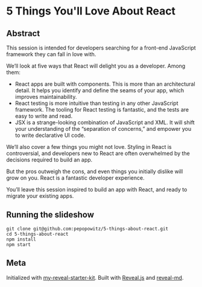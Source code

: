 # 5 Things You'll Love About React

## Abstract

This session is intended for developers searching for a front-end JavaScript framework they can fall in love with.

We’ll look at five ways that React will delight you as a developer. Among them:

- React apps are built with components. This is more than an architectural detail. It helps you identify and define the seams of your app, which improves maintainability.
- React testing is more intuitive than testing in any other JavaScript framework. The tooling for React testing is fantastic, and the tests are easy to write and read.
- JSX is a strange-looking combination of JavaScript and XML. It will shift your understanding of the “separation of concerns,” and empower you to write declarative UI code.

We’ll also cover a few things you might not love. Styling in React is controversial, and developers new to React are often overwhelmed by the decisions required to build an app.

But the pros outweigh the cons, and even things you initially dislike will grow on you. React is a fantastic developer experience.

You’ll leave this session inspired to build an app with React, and ready to migrate your existing apps.

## Running the slideshow

```
git clone git@github.com:pepopowitz/5-things-about-react.git
cd 5-things-about-react
npm install
npm start
```

## Meta

Initialized with [my-reveal-starter-kit](https://github.com/pepopowitz/my-reveal-starter-kit). Built with [Reveal.js](https://github.com/hakimel/reveal.js) and [reveal-md](https://github.com/webpro/reveal-md).
